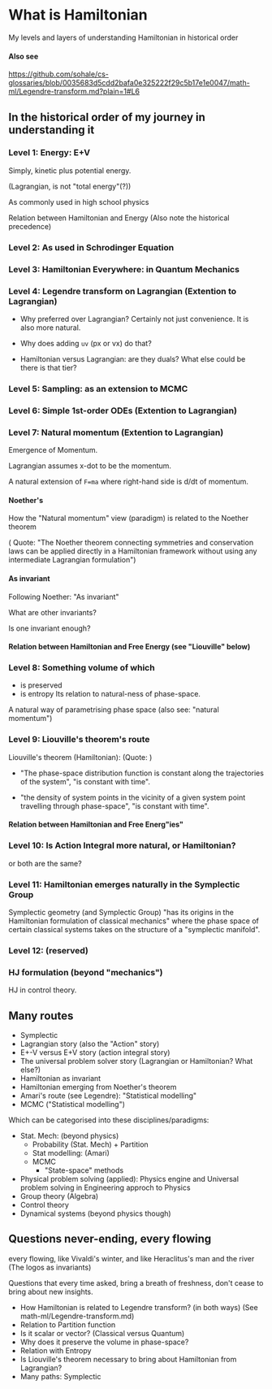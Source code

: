 # What is Hamiltonian

My levels and layers of understanding Hamiltonian
in historical order

#### Also see
https://github.com/sohale/cs-glossaries/blob/0035683d5cdd2bafa0e325222f29c5b17e1e0047/math-ml/Legendre-transform.md?plain=1#L6

## In the historical order of my journey in understanding it

### Level 1: Energy: E+V
Simply, kinetic plus potential energy.

(Lagrangian, is not "total energy"(?))

As commonly used in high school physics

Relation between Hamiltonian and Energy (Also note the historical precedence)


### Level 2: As used in Schrodinger Equation

### Level 3: Hamiltonian Everywhere: in Quantum Mechanics

### Level 4: Legendre transform on Lagrangian (Extention to Lagrangian)

* Why preferred over Lagrangian? Certainly not just convenience. It is also more natural.
* Why does adding `uv`  (px or vx) do that?

* Hamiltonian versus Lagrangian: are they duals? What else could be there is that tier?

### Level 5: Sampling: as an extension to MCMC

### Level 6: Simple 1st-order ODEs (Extention to Lagrangian)

### Level 7: Natural momentum (Extention to Lagrangian)
Emergence of Momentum.

Lagrangian assumes x-dot to be the momentum.

A natural extension of `F=ma` where right-hand side is d/dt of momentum.

#### Noether's
How the "Natural momentum" view (paradigm) is related to the Noether theorem

( Quote: "The Noether theorem connecting symmetries and conservation laws can be applied directly in a Hamiltonian framework without using any intermediate Lagrangian formulation")

#### As invariant
Following Noether: "As invariant"

What are other invariants? 

Is one invariant enough?

#### Relation between Hamiltonian and Free Energy (see "Liouville" below)

### Level 8: Something volume of which
* is preserved
* is entropy
Its relation to natural-ness of phase-space.

A natural way of parametrising phase space (also see: "natural momentum")

### Level 9: Liouville's theorem's route

Liouville's theorem (Hamiltonian): (Quote: )
* "The phase-space distribution function is constant along the trajectories of the system", "is constant with time".

* "the density of system points in the vicinity of a given system point travelling through phase-space", "is constant with time".


#### Relation between Hamiltonian and Free Energ"ies"

### Level 10: Is Action Integral more natural, or Hamiltonian?
or both are the same?

### Level 11: Hamiltonian emerges naturally in the Symplectic Group

Symplectic geometry (and Symplectic Group) "has its origins in the Hamiltonian formulation of classical mechanics"
where the phase space of certain classical systems takes on the structure of a "symplectic manifold".


### Level 12: (reserved)

### HJ formulation (beyond "mechanics")
HJ in control theory.

## Many routes
* Symplectic
* Lagrangian story (also the "Action" story)
* E+-V versus E+V story (action integral story)
* The universal problem solver story (Lagrangian or Hamiltonian? What else?)
* Hamiltonian as invariant
* Hamiltonian emerging from Noether's theorem
* Amari's route (see Legendre): "Statistical modelling"
* MCMC ("Statistical modelling")

Which can be categorised into these disciplines/paradigms:
* Stat. Mech: (beyond physics)
    * Probability (Stat. Mech) + Partition
    * Stat modelling: (Amari)
    * MCMC
        * "State-space" methods
* Physical problem solving (applied): Physics engine and Universal problem solving in Engineering approch to Physics
* Group theory (Algebra)
* Control theory
* Dynamical systems (beyond physics though)

## Questions never-ending, every flowing
every flowing, like Vivaldi's winter, and like Heraclitus's man and the river (The logos as invariants)

Questions that every time asked, bring a breath of freshness, don't cease to bring about new insights.

* How Hamiltonian is related to Legendre transform? (in both ways) (See math-ml/Legendre-transform.md)
* Relation to Partition function
* Is it scalar or vector? (Classical versus Quantum)
* Why does it preserve the volume in phase-space?
* Relation with Entropy
* Is Liouville's theorem necessary to bring about Hamiltonian from Lagrangian?
* Many paths: Symplectic

